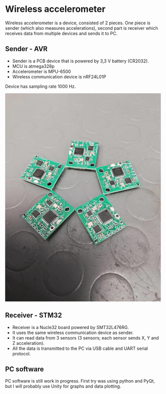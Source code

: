 # Wireless accelerometer

Wireless accelerometer is a device, consisted of 2 pieces. One piece is sender (which also measures accelerations), second part is receiver which receives data from multiple devices and sends it to PC.

## Sender - AVR

- Sender is a PCB device that is powered by 3,3 V battery (CR2032).
- MCU is atmega328p
- Accelerometer is MPU-6500
- Wireless communication device is nRF24L01P

Device has sampling rate 1000 Hz.

![Sender PCB](Sender-AVR\Product_image\accelerometer.jpg)

## Receiver - STM32

- Receiver is a Nucle32 board powered by SMT32L476RG.
- It uses the same wireless communication device as sender.
- It can read data from 3 sensors (3 sensors; each sensor sends X, Y and Z acceleration).
- All the data is transmitted to the PC via USB cable and UART serial protocol.

## PC software

PC software is still work in progress. First try was using python and PyQt, but I will probably use Unity for graphs and data plotting.
